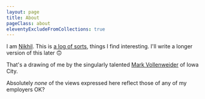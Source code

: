 ```yaml
---
layout: page
title: About
pageClass: about
eleventyExcludeFromCollections: true
---
```


I am [Nikhil](https://nikhil.io). This is [a log of sorts](https://www.clickhole.com/heartbreaking-this-man-works-for-a-website-1832465957), things I find interesting. I'll write a longer version of this later 🙃

That's a drawing of me by the singularly talented [Mark Vollenweider](https://www.markjvollenweider.com) of Iowa City.

Absolutely _none_ of the views expressed here reflect those of any of my employers OK?

<!-- Last built {{ "" | timestamp }} -->

